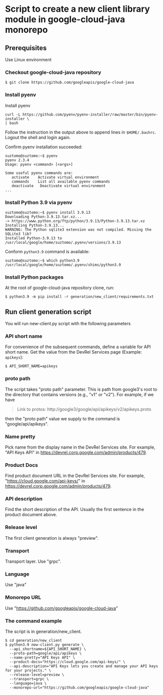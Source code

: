 # Script to create a new client library module in google-cloud-java monorepo

## Prerequisites

Use Linux environment

### Checkout google-cloud-java repository

```
$ git clone https://github.com/googleapis/google-cloud-java
```


### Install pyenv

Install pyenv

```
curl -L https://github.com/pyenv/pyenv-installer/raw/master/bin/pyenv-installer \
| bash
```

Follow the instruction in the output above to append lines in `$HOME/.bashrc`.
Logout the shell and login again.

Confirm pyenv installation succeeded:

```
suztomo@suztomo:~$ pyenv
pyenv 2.3.4
Usage: pyenv <command> [<args>]

Some useful pyenv commands are:
   activate    Activate virtual environment
   commands    List all available pyenv commands
   deactivate   Deactivate virtual environment
...
```

### Install Python 3.9 via pyenv

```
suztomo@suztomo:~$ pyenv install 3.9.13
Downloading Python-3.9.13.tar.xz...
-> https://www.python.org/ftp/python/3.9.13/Python-3.9.13.tar.xz
Installing Python-3.9.13...
WARNING: The Python sqlite3 extension was not compiled. Missing the SQLite3 lib?
Installed Python-3.9.13 to /usr/local/google/home/suztomo/.pyenv/versions/3.9.13
```

Conform `python3.9` command is available:

```
suztomo@suztomo:~$ which python3.9
/usr/local/google/home/suztomo/.pyenv/shims/python3.9
```

### Install Python packages

At the root of google-cloud-java repository clone, run:

```
$ python3.9 -m pip install -r generation/new_client/requirements.txt
```

## Run client generation script

You will run new-client.py script with the following parameters

### API short name

For convenience of the subsequent commands, define a variable for API short name.
Get the value from the DevRel Services page (Example: `apikeys`):

```
$ API_SHORT_NAME=apikeys
```

### proto path

The script takes "proto path" parameter. This is path from google3's root to the
directory that contains versions (e.g., "v1" or "v2"). For example, if we
have 

> Link to protos: http://google3/google/api/apikeys/v2/apikeys.proto

then the "proto path" value we supply to the command is "google/api/apikeys".

### Name pretty

Pick name from the display name in the DevRel Services site.
For example, "API Keys API" in
https://devrel.corp.google.com/admin/products/479.

### Product Docs

Find product document URL in the DevRel Services site.
For example, "https://cloud.google.com/api-keys/" in
https://devrel.corp.google.com/admin/products/479.

### API description

Find the short description of the API. Usually the first sentence in the product
document above.

### Release level

The first client generation is always "preview".

### Transport

Transport layer. Use "grpc".


### Language

Use "java"

### Monorepo URL

Use "https://github.com/googleapis/google-cloud-java"


### The command example

The script is in generation/new_client.

```
$ cd generation/new_client
$ python3.9 new-client.py generate \
  --api_shortname=${API_SHORT_NAME} \
  --proto-path=google/api/apikeys \
  --name-pretty="API Keys API" \
  --product-docs="https://cloud.google.com/api-keys/" \
  --api-description="API Keys lets you create and manage your API keys for your projects." \
  --release-level=preview \
  --transport=grpc \
  --language=java \
  --monorepo-url="https://github.com/googleapis/google-cloud-java"
```



